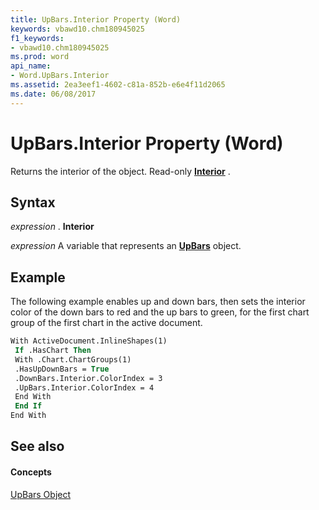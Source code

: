 ```yaml
---
title: UpBars.Interior Property (Word)
keywords: vbawd10.chm180945025
f1_keywords:
- vbawd10.chm180945025
ms.prod: word
api_name:
- Word.UpBars.Interior
ms.assetid: 2ea3eef1-4602-c81a-852b-e6e4f11d2065
ms.date: 06/08/2017
---
```



# UpBars.Interior Property (Word)

Returns the interior of the object. Read-only  **[Interior](interior-object-word.md)** .


## Syntax

 _expression_ . **Interior**

 _expression_ A variable that represents an **[UpBars](upbars-object-word.md)** object.


## Example

The following example enables up and down bars, then sets the interior color of the down bars to red and the up bars to green, for the first chart group of the first chart in the active document.


```vb
With ActiveDocument.InlineShapes(1) 
 If .HasChart Then 
 With .Chart.ChartGroups(1) 
 .HasUpDownBars = True 
 .DownBars.Interior.ColorIndex = 3 
 .UpBars.Interior.ColorIndex = 4 
 End With 
 End If 
End With
```


## See also


#### Concepts


[UpBars Object](upbars-object-word.md)

